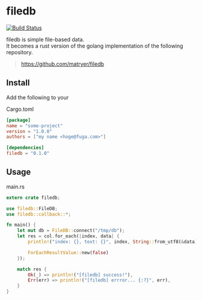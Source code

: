 # filedb

[![Build Status](https://travis-ci.org/tomo3110/filedb-rs.svg?branch=master)](https://travis-ci.org/tomo3110/filedb-rs)

filedb is simple file-based data.  
It becomes a rust version of the golang implementation of the following repository.   

> https://github.com/matryer/filedb

## Install

Add the following to your  

Cargo.toml
```toml
[package]
name = "some-project"
version = "1.0.0"
authors = ["my name <hoge@fuga.com>"]

[dependencies]
filedb = "0.1.0"
```

## Usage

main.rs
```rust
extern crate filedb;

use filedb::FileDB;
use filedb::callback::*;

fn main() {
    let mut db = FileDB::connect("/tmp/db");
    let res = col.for_each(|index, data| {
        println!("index: {}, text: {}", index, String::from_utf8(&data));

        ForEachResultValue::new(false)
    });

    match res {
        Ok(_) => println!("[filedb] success!"),
        Err(err) => println!("[filedb] errror... {:?}", err),
    }
}

```

